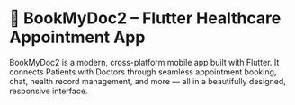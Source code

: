 # 📱 BookMyDoc2 – Flutter Healthcare Appointment App
BookMyDoc2 is a modern, cross-platform mobile app built with Flutter. It connects Patients with Doctors through seamless appointment booking, chat, health record management, and more — all in a beautifully designed, responsive interface.
